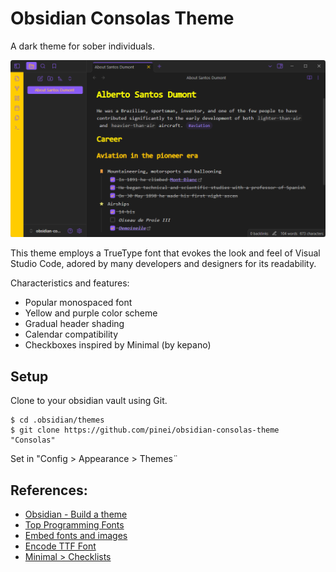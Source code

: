# Obsidian Consolas Theme

A dark theme for sober individuals.

![](./screenshot.png)

This theme employs a TrueType font that evokes the look and feel of Visual Studio Code, adored by many developers and designers for its readability.

Characteristics and features:
- Popular monospaced font
- Yellow and purple color scheme
- Gradual header shading
- Calendar compatibility
- Checkboxes inspired by Minimal (by kepano)

## Setup

Clone to your obsidian vault using Git.

```
$ cd .obsidian/themes
$ git clone https://github.com/pinei/obsidian-consolas-theme "Consolas"
```

Set in "Config > Appearance > Themes¨

## References:

- [Obsidian - Build a theme](https://docs.obsidian.md/Themes/App+themes/Build+a+theme)
- [Top Programming Fonts](https://github.com/hbin/top-programming-fonts/)
- [Embed fonts and images](https://docs.obsidian.md/Themes/App+themes/Embed+fonts+and+images+in+your+theme)
- [Encode TTF Font](https://products.aspose.app/font/base64/ttf)
- [Minimal > Checklists](https://minimal.guide/checklists)